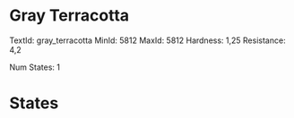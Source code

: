 # Gray Terracotta
TextId: gray_terracotta
MinId: 5812
MaxId: 5812
Hardness: 1,25
Resistance: 4,2

Num States: 1
# States
```

```